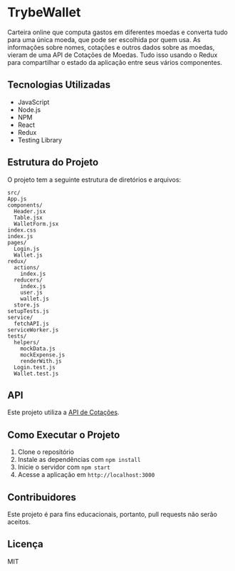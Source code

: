# TrybeWallet

Carteira online que computa gastos em diferentes moedas e converta tudo para uma única moeda, que pode ser escolhida por quem usa. As informações sobre nomes, cotações e outros dados sobre as moedas, vieram de uma API de Cotações de Moedas. Tudo isso usando o Redux para compartilhar o estado da aplicação entre seus vários componentes.

## Tecnologias Utilizadas

- JavaScript
- Node.js
- NPM
- React
- Redux
- Testing Library

## Estrutura do Projeto

O projeto tem a seguinte estrutura de diretórios e arquivos:

    src/
    App.js
    components/
      Header.jsx
      Table.jsx
      WalletForm.jsx
    index.css
    index.js
    pages/
      Login.js
      Wallet.js
    redux/
      actions/
        index.js
      reducers/
        index.js
        user.js
        wallet.js
      store.js
    setupTests.js
    service/
      fetchAPI.js
    serviceWorker.js
    tests/
      helpers/
        mockData.js
        mockExpense.js
        renderWith.js
      Login.test.js
      Wallet.test.js

## API

Este projeto utiliza a [API de Cotações](https://docs.awesomeapi.com.br/api-de-moedas).

## Como Executar o Projeto

1. Clone o repositório
2. Instale as dependências com `npm install`
3. Inicie o servidor com `npm start`
4. Acesse a aplicação em `http://localhost:3000`

## Contribuidores

Este projeto é para fins educacionais, portanto, pull requests não serão aceitos.

## Licença

MIT
